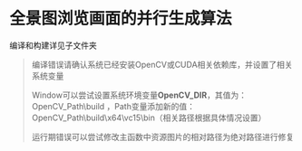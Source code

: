 # 全景图浏览画面的并行生成算法

编译和构建详见子文件夹

> 编译错误请确认系统已经安装OpenCV或CUDA相关依赖库，并设置了相关系统变量
>
> Window可以尝试设置系统环境变量**OpenCV_DIR**，其值为：OpenCV_Path\build ，Path变量添加新的值：OpenCV_Path\build\x64\vc15\bin（相关路径根据具体情况设置）
>
> 运行期错误可以尝试修改主函数中资源图片的相对路径为绝对路径进行修复

